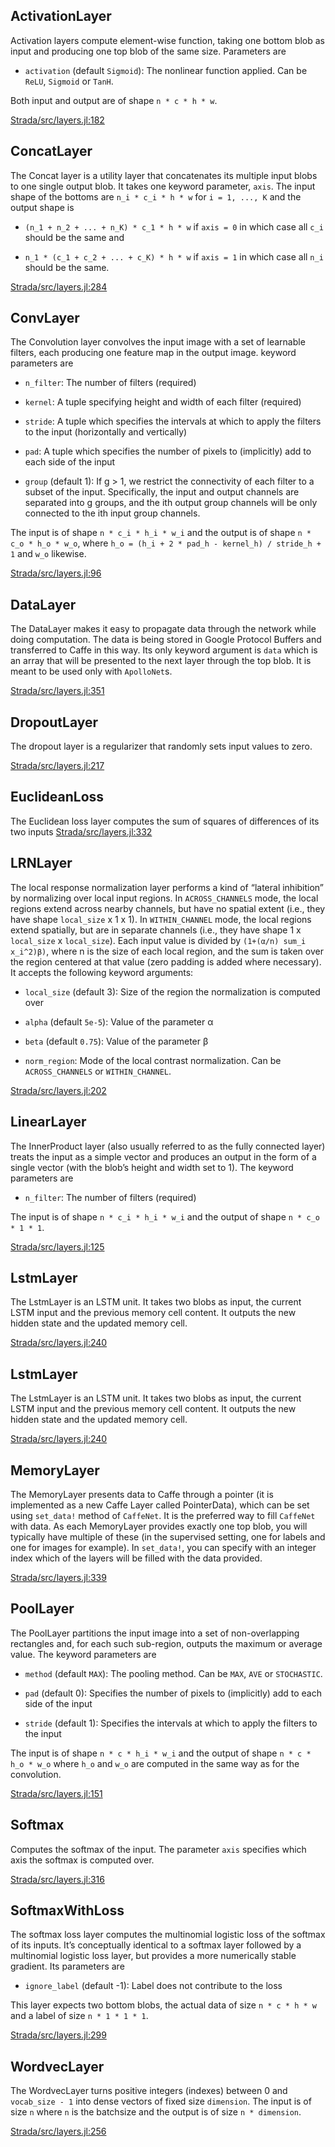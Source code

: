 


## ActivationLayer

Activation layers compute element-wise function, taking one bottom blob as input and producing one top blob of the same size. Parameters are

* `activation` (default `Sigmoid`): The nonlinear function applied. Can be `ReLU`, `Sigmoid` or `TanH`.

Both input and output are of shape `n * c * h * w`.

[Strada/src/layers.jl:182](file:///home/pcmoritz/.julia/v0.3/Strada/src/layers.jl)



## ConcatLayer

The Concat layer is a utility layer that concatenates its multiple input blobs to one single output blob. It takes one keyword parameter, `axis`. The input shape of the bottoms are `n_i * c_i * h * w` for `i = 1, ..., K` and the output shape is

* `(n_1 + n_2 + ... + n_K) * c_1 * h * w` if `axis = 0` in which case all `c_i` should be the same and

* `n_1 * (c_1 + c_2 + ... + c_K) * h * w` if `axis = 1` in which case all `n_i` should be the same.

[Strada/src/layers.jl:284](file:///home/pcmoritz/.julia/v0.3/Strada/src/layers.jl)



## ConvLayer

The Convolution layer convolves the input image with a set of learnable filters, each producing one feature map in the output image. keyword parameters are

* `n_filter`: The number of filters (required)

* `kernel`: A tuple specifying height and width of each filter (required)

* `stride`: A tuple which specifies the intervals at which to apply the filters to the input (horizontally and vertically)

* `pad`: A tuple which specifies the number of pixels to (implicitly) add to each side of the input

* `group` (default 1): If g > 1, we restrict the connectivity of each filter to a subset of the input. Specifically, the input and output channels are separated into g groups, and the ith output group channels will be only connected to the ith input group channels.

The input is of shape `n * c_i * h_i * w_i` and the output is of shape `n * c_o * h_o * w_o`, where `h_o = (h_i + 2 * pad_h - kernel_h) / stride_h + 1` and `w_o` likewise.


[Strada/src/layers.jl:96](file:///home/pcmoritz/.julia/v0.3/Strada/src/layers.jl)



## DataLayer

The DataLayer makes it easy to propagate data through the network while doing computation. The data is being stored in Google Protocol Buffers and transferred to Caffe in this way. Its only keyword argument is `data` which is an array that will be presented to the next layer through the top blob. It is meant to be used only with `ApolloNet`s.

[Strada/src/layers.jl:351](file:///home/pcmoritz/.julia/v0.3/Strada/src/layers.jl)



## DropoutLayer

The dropout layer is a regularizer that randomly sets input values to zero.

[Strada/src/layers.jl:217](file:///home/pcmoritz/.julia/v0.3/Strada/src/layers.jl)



## EuclideanLoss

The Euclidean loss layer computes the sum of squares of differences of its two inputs
[Strada/src/layers.jl:332](file:///home/pcmoritz/.julia/v0.3/Strada/src/layers.jl)



## LRNLayer

The local response normalization layer performs a kind of “lateral inhibition” by normalizing over local input regions. In `ACROSS_CHANNELS` mode, the local regions extend across nearby channels, but have no spatial extent (i.e., they have shape `local_size` x 1 x 1). In `WITHIN_CHANNEL` mode, the local regions extend spatially, but are in separate channels (i.e., they have shape 1 x `local_size` x `local_size`). Each input value is divided by `(1+(α/n) sum_i x_i^2)β)`, where n is the size of each local region, and the sum is taken over the region centered at that value (zero padding is added where necessary). It accepts the following keyword arguments:

* `local_size` (default 3): Size of the region the normalization is computed over

* `alpha` (default `5e-5`): Value of the parameter α

* `beta` (default `0.75`): Value of the parameter β

* `norm_region`: Mode of the local contrast normalization. Can be `ACROSS_CHANNELS` or `WITHIN_CHANNEL`. 

[Strada/src/layers.jl:202](file:///home/pcmoritz/.julia/v0.3/Strada/src/layers.jl)



## LinearLayer

The InnerProduct layer (also usually referred to as the fully connected layer) treats the input as a simple vector and produces an output in the form of a single vector (with the blob’s height and width set to 1). The keyword parameters are

* `n_filter`: The number of filters (required)

The input is of shape `n * c_i * h_i * w_i` and the output of shape `n * c_o * 1 * 1`.


[Strada/src/layers.jl:125](file:///home/pcmoritz/.julia/v0.3/Strada/src/layers.jl)



## LstmLayer

The LstmLayer is an LSTM unit. It takes two blobs as input, the current LSTM input and the previous memory cell content. It outputs the new hidden state and the updated memory cell.

[Strada/src/layers.jl:240](file:///home/pcmoritz/.julia/v0.3/Strada/src/layers.jl)



## LstmLayer

The LstmLayer is an LSTM unit. It takes two blobs as input, the current LSTM input and the previous memory cell content. It outputs the new hidden state and the updated memory cell.

[Strada/src/layers.jl:240](file:///home/pcmoritz/.julia/v0.3/Strada/src/layers.jl)



## MemoryLayer

The MemoryLayer presents data to Caffe through a pointer (it is implemented as a new Caffe Layer called PointerData), which can be set using `set_data!` method of `CaffeNet`. It is the preferred way to fill `CaffeNet` with data. As each MemoryLayer provides exactly one top blob, you will typically have multiple of these (in the supervised setting, one for labels and one for images for example). In `set_data!`, you can specify with an integer index which of the layers will be filled with the data provided.

[Strada/src/layers.jl:339](file:///home/pcmoritz/.julia/v0.3/Strada/src/layers.jl)



## PoolLayer

The PoolLayer partitions the input image into a set of non-overlapping rectangles and, for each such sub-region, outputs the maximum or average value. The keyword parameters are

* `method` (default `MAX`): The pooling method. Can be `MAX`, `AVE` or `STOCHASTIC`.

* `pad` (default 0): Specifies the number of pixels to (implicitly) add to each side of the input

* `stride` (default 1): Specifies the intervals at which to apply the filters to the input

The input is of shape `n * c * h_i * w_i` and the output of shape `n * c * h_o * w_o` where `h_o` and `w_o` are computed in the same way as for the convolution.

[Strada/src/layers.jl:151](file:///home/pcmoritz/.julia/v0.3/Strada/src/layers.jl)



## Softmax

Computes the softmax of the input. The parameter `axis` specifies which axis the softmax is computed over.

[Strada/src/layers.jl:316](file:///home/pcmoritz/.julia/v0.3/Strada/src/layers.jl)



## SoftmaxWithLoss

The softmax loss layer computes the multinomial logistic loss of the softmax of its inputs. It’s conceptually identical to a softmax layer followed by a multinomial logistic loss layer, but provides a more numerically stable gradient. Its parameters are

* `ignore_label` (default -1): Label does not contribute to the loss

This layer expects two bottom blobs, the actual data of size `n * c * h * w` and a label of size `n * 1 * 1 * 1`.

[Strada/src/layers.jl:299](file:///home/pcmoritz/.julia/v0.3/Strada/src/layers.jl)



## WordvecLayer

The WordvecLayer turns positive integers (indexes) between 0 and `vocab_size - 1` into dense vectors of fixed size `dimension`. The input is of size `n` where `n` is the batchsize and the output is of size `n * dimension`.

[Strada/src/layers.jl:256](file:///home/pcmoritz/.julia/v0.3/Strada/src/layers.jl)

